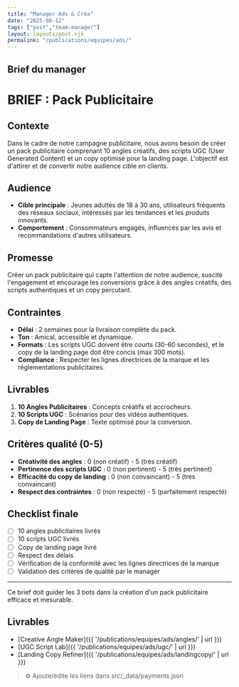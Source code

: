 ```yaml
---
title: "Manager Ads & Créa"
date: "2025-08-12"
tags: ["post","team-manager"]
layout: layouts/post.njk
permalink: "/publications/equipes/ads/"
---
```

## Brief du manager

# BRIEF : Pack Publicitaire

## Contexte
Dans le cadre de notre campagne publicitaire, nous avons besoin de créer un pack publicitaire comprenant 10 angles créatifs, des scripts UGC (User Generated Content) et un copy optimisé pour la landing page. L'objectif est d'attirer et de convertir notre audience cible en clients.

## Audience
- **Cible principale** : Jeunes adultes de 18 à 30 ans, utilisateurs fréquents des réseaux sociaux, intéressés par les tendances et les produits innovants.
- **Comportement** : Consommateurs engagés, influencés par les avis et recommandations d'autres utilisateurs.

## Promesse
Créer un pack publicitaire qui capte l'attention de notre audience, suscite l'engagement et encourage les conversions grâce à des angles créatifs, des scripts authentiques et un copy percutant.

## Contraintes
- **Délai** : 2 semaines pour la livraison complète du pack.
- **Ton** : Amical, accessible et dynamique.
- **Formats** : Les scripts UGC doivent être courts (30-60 secondes), et le copy de la landing page doit être concis (max 300 mots).
- **Compliance** : Respecter les lignes directrices de la marque et les réglementations publicitaires.

## Livrables
1. **10 Angles Publicitaires** : Concepts créatifs et accrocheurs.
2. **10 Scripts UGC** : Scénarios pour des vidéos authentiques.
3. **Copy de Landing Page** : Texte optimisé pour la conversion.

## Critères qualité (0-5)
- **Créativité des angles** : 0 (non créatif) - 5 (très créatif)
- **Pertinence des scripts UGC** : 0 (non pertinent) - 5 (très pertinent)
- **Efficacité du copy de landing** : 0 (non convaincant) - 5 (très convaincant)
- **Respect des contraintes** : 0 (non respecté) - 5 (parfaitement respecté)

## Checklist finale
- [ ] 10 angles publicitaires livrés
- [ ] 10 scripts UGC livrés
- [ ] Copy de landing page livré
- [ ] Respect des délais
- [ ] Vérification de la conformité avec les lignes directrices de la marque
- [ ] Validation des critères de qualité par le manager

---

Ce brief doit guider les 3 bots dans la création d'un pack publicitaire efficace et mesurable.

## Livrables
- [Creative Angle Maker]({{ '/publications/equipes/ads/angles/' | url }})
- [UGC Script Lab]({{ '/publications/equipes/ads/ugc/' | url }})
- [Landing Copy Refiner]({{ '/publications/equipes/ads/landingcopy/' | url }})

> ⚙️ Ajoute/édite les liens dans src/_data/payments.json
